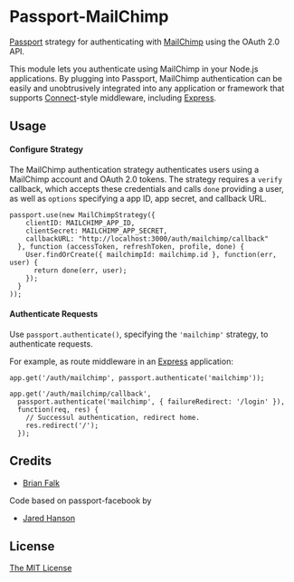 # Passport-MailChimp

[Passport](http://passportjs.org/) strategy for authenticating with [MailChimp](http://www.mailchimp.com/)
using the OAuth 2.0 API.

This module lets you authenticate using MailChimp in your Node.js applications.
By plugging into Passport, MailChimp authentication can be easily and
unobtrusively integrated into any application or framework that supports
[Connect](http://www.senchalabs.org/connect/)-style middleware, including
[Express](http://expressjs.com/).

## Usage

#### Configure Strategy

The MailChimp authentication strategy authenticates users using a MailChimp
account and OAuth 2.0 tokens.  The strategy requires a `verify` callback, which
accepts these credentials and calls `done` providing a user, as well as
`options` specifying a app ID, app secret, and callback URL.

    passport.use(new MailChimpStrategy({
        clientID: MAILCHIMP_APP_ID,
        clientSecret: MAILCHIMP_APP_SECRET,
        callbackURL: "http://localhost:3000/auth/mailchimp/callback"
      }, function (accessToken, refreshToken, profile, done) {
        User.findOrCreate({ mailchimpId: mailchimp.id }, function(err, user) {
          return done(err, user);
        });
      }
    ));

#### Authenticate Requests

Use `passport.authenticate()`, specifying the `'mailchimp'` strategy, to
authenticate requests.

For example, as route middleware in an [Express](http://expressjs.com/)
application:

    app.get('/auth/mailchimp', passport.authenticate('mailchimp'));

    app.get('/auth/mailchimp/callback',
      passport.authenticate('mailchimp', { failureRedirect: '/login' }),
      function(req, res) {
        // Successul authentication, redirect home.
        res.redirect('/');
      });

## Credits

  - [Brian Falk](http://github.com/brainflake)

Code based on passport-facebook by

  - [Jared Hanson](http://github.com/jaredhanson)

## License

[The MIT License](http://opensource.org/licenses/MIT)
